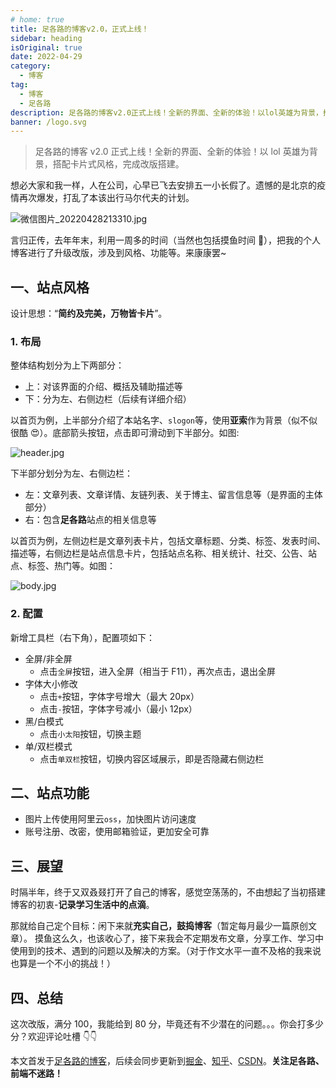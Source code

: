 ```yaml
---
# home: true
title: 足各路的博客v2.0，正式上线！
sidebar: heading
isOriginal: true
date: 2022-04-29
category:
  - 博客
tag:
  - 博客
  - 足各路
description: 足各路的博客v2.0正式上线！全新的界面、全新的体验！以lol英雄为背景，搭配卡片式风格，完成改版搭建。
banner: /logo.svg
---
```


> 足各路的博客 v2.0 正式上线！全新的界面、全新的体验！以 lol 英雄为背景，搭配卡片式风格，完成改版搭建。

想必大家和我一样，人在公司，心早已飞去安排五一小长假了。遗憾的是北京的疫情再次爆发，打乱了本该出行马尔代夫的计划。

![微信图片_20220428213310.jpg](https://p3-juejin.byteimg.com/tos-cn-i-k3u1fbpfcp/6b233b09148142d3aff772c6d97e7bd3~tplv-k3u1fbpfcp-zoom-1.image)

言归正传，去年年末，利用一周多的时间（当然也包括摸鱼时间 👀），把我的个人博客进行了升级改版，涉及到风格、功能等。来康康罢~

## 一、站点风格

设计思想：“**简约及完美，万物皆卡片**”。

### 1. 布局

整体结构划分为上下两部分：

- 上：对该界面的介绍、概括及辅助描述等
- 下：分为左、右侧边栏（后续有详细介绍）

以首页为例，上半部分介绍了本站名字、`slogon`等，使用**亚索**作为背景（似不似很酷 😍）。底部箭头按钮，点击即可滑动到下半部分。如图:

![header.jpg](https://p3-juejin.byteimg.com/tos-cn-i-k3u1fbpfcp/4d60c579494b44bcbb99044ab0b42da7~tplv-k3u1fbpfcp-zoom-1.image)

下半部分划分为左、右侧边栏：

- 左：文章列表、文章详情、友链列表、关于博主、留言信息等（是界面的主体部分）
- 右：包含**足各路**站点的相关信息等

以首页为例，左侧边栏是文章列表卡片，包括文章标题、分类、标签、发表时间、描述等，右侧边栏是站点信息卡片，包括站点名称、相关统计、社交、公告、站点、标签、热门等。如图：

![body.jpg](https://p3-juejin.byteimg.com/tos-cn-i-k3u1fbpfcp/1fb03a64e2b1410192e115ddf76d5d2e~tplv-k3u1fbpfcp-zoom-1.image)

### 2. 配置

新增工具栏（右下角），配置项如下：

- 全屏/非全屏
  - 点击`全屏`按钮，进入全屏（相当于 F11），再次点击，退出全屏
- 字体大小修改
  - 点击`+`按钮，字体字号增大（最大 20px）
  - 点击`-`按钮，字体字号减小（最小 12px）
- 黑/白模式
  - 点击`小太阳`按钮，切换主题
- 单/双栏模式
  - 点击`单双栏`按钮，切换内容区域展示，即是否隐藏右侧边栏

## 二、站点功能

- 图片上传使用阿里云`oss`，加快图片访问速度
- 账号注册、改密，使用邮箱验证，更加安全可靠

## 三、展望

时隔半年，终于又双叒叕打开了自己的博客，感觉空荡荡的，不由想起了当初搭建博客的初衷-**记录学习生活中的点滴**。

那就给自己定个目标：闲下来就**充实自己，鼓捣博客**（暂定每月最少一篇原创文章）。
摸鱼这么久，也该收心了，接下来我会不定期发布文章，分享工作、学习中使用到的技术、遇到的问题以及解决的方案。（对于作文水平一直不及格的我来说也算是一个不小的挑战！）

## 四、总结

这次改版，满分 100，我能给到 80 分，毕竟还有不少潜在的问题。。。你会打多少分？欢迎评论吐槽 👇👇

本文首发于[足各路的博客](https://zugelu.com/)，后续会同步更新到[掘金](https://juejin.cn/user/1151943917971031)、[知乎](https://www.zhihu.com/people/zugelu)、[CSDN](https://blog.csdn.net/weixin_44388523)。**关注足各路、前端不迷路！**
